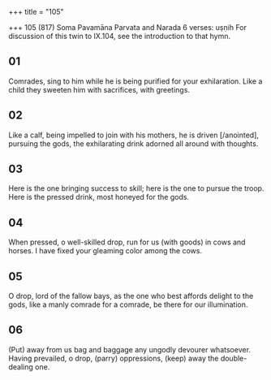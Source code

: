 +++
title = "105"

+++
105 (817)
Soma Pavamāna
Parvata and Narada
6 verses: uṣṇih
For discussion of this twin to IX.104, see the introduction to that hymn.
## 01
Comrades, sing to him while he is being purified for your exhilaration. Like a child they sweeten him with sacrifices, with greetings.
## 02
Like a calf, being impelled to join with his mothers, he is driven [/anointed], pursuing the gods, the exhilarating drink adorned all around with
thoughts.

## 03
Here is the one bringing success to skill; here is the one to pursue
the troop.
Here is the pressed drink, most honeyed for the gods.
## 04
When pressed, o well-skilled drop, run for us (with goods) in cows and  horses.
I have fixed your gleaming color among the cows.
## 05
O drop, lord of the fallow bays, as the one who best affords delight to  the gods,
like a manly comrade for a comrade, be there for our illumination.
## 06
(Put) away from us bag and baggage any ungodly devourer whatsoever. Having prevailed, o drop, (parry) oppressions, (keep) away the
double-dealing one.